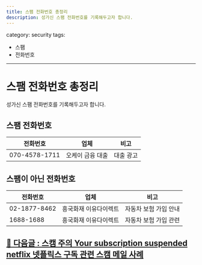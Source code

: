 ```yaml
---
title: 스팸 전화번호 총정리
description: 성가신 스팸 전화번호를 기록해두고자 합니다.
---
```



category: security
tags:
- 스팸
- 전화번호
---


스팸 전화번호 총정리
===


성가신 스팸 전화번호를 기록해두고자 합니다.


스팸 전화번호
---


|전화번호|업체|비고|
|---|---|---|
|070-4578-1711|오케이 금융 대출|대출 광고|


스팸이 아닌 전화번호
---


|전화번호|업체|비고|
|---|---|---|
|02-1877-8462|흥국화재 이유다이렉트|자동차 보험 가입 안내|
|1688-1688|흥국화재 이유다이렉트|자동차 보험 가입 관련|



[🔽 다음글 : 스캠 주의 Your subscription suspended netflix 넷플릭스 구독 관련 스캠 메일 사례](2022-07-21-netflix_subscription_scam.html '')
---



